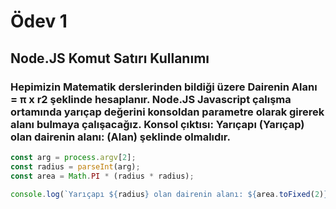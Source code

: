 
# Ödev 1
## Node.JS Komut Satırı Kullanımı
### Hepimizin Matematik derslerinden bildiği üzere Dairenin Alanı = π x r2 şeklinde hesaplanır. Node.JS Javascript çalışma ortamında yarıçap değerini konsoldan parametre olarak girerek alanı bulmaya çalışacağız. Konsol çıktısı: Yarıçapı (Yarıçap) olan dairenin alanı: (Alan) şeklinde olmalıdır.


```Javascript
const arg = process.argv[2];
const radius = parseInt(arg);
const area = Math.PI * (radius * radius);

console.log(`Yarıçapı ${radius} olan dairenin alanı: ${area.toFixed(2)}`);
```
